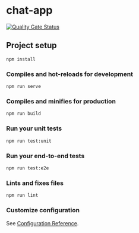 # chat-app
[![Quality Gate Status](https://sonarcloud.io/api/project_badges/measure?project=FATEC-SJC-NoName_front-chat-app&metric=alert_status)](https://sonarcloud.io/dashboard?id=FATEC-SJC-NoName_front-chat-app)

## Project setup
```
npm install
```

### Compiles and hot-reloads for development
```
npm run serve
```

### Compiles and minifies for production
```
npm run build
```

### Run your unit tests
```
npm run test:unit
```

### Run your end-to-end tests
```
npm run test:e2e
```

### Lints and fixes files
```
npm run lint
```

### Customize configuration
See [Configuration Reference](https://cli.vuejs.org/config/).
